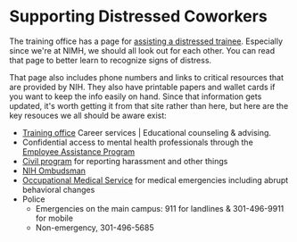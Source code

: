 # Supporting Distressed Coworkers

The training office has a page for [assisting a distressed trainee](https://www.training.nih.gov/assisting_the_distressed_trainee). Especially since we're at NIMH,
we should all look out for each other. You can read that page to
better learn to recognize signs of distress.

That page also includes phone numbers and links to critical resources that are provided by NIH. They also have printable papers and wallet cards if you want to keep the info easily on hand. Since that information gets updated, it's worth getting it from that site rather than here, but here are the key resouces we all should be aware exist:

- [Training office](https://www.training.nih.gov) Career services |  Educational counseling & advising.
- Confidential access to mental health professionals through the [Employee Assistance Program](https://ors.od.nih.gov/sr/dohs/EAP)
- [Civil program](https://civilworkplace.nih.gov) for reporting harassment and other things
- [NIH Ombudsman](ombudsman.nih.gov)
- [Occupational Medical Service](https://ors.od.nih.gov/sr/dohs/HealthAndWellness/OccupationalMedical/Pages/oms_main.aspx) for medical emergencies including abrupt behavioral changes
- Police
  - Emergencies on the main campus: 911 for landlines & 301-496-9911 for mobile
  - Non-emergency, 301-496-5685
